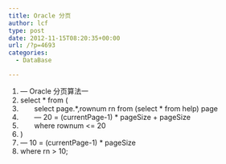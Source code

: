 ```yaml
---
title: Oracle 分页
author: lcf
type: post
date: 2012-11-15T08:20:35+00:00
url: /?p=4693
categories:
  - DataBase

---
```

  1. &#8212; Oracle 分页算法一
  2. select * from (
  3.        select page.\*,rownum rn from (select \* from help) page
  4.        &#8212; 20 = (currentPage-1) * pageSize + pageSize
  5.        where rownum <= 20
  6. )
  7. &#8212; 10 = (currentPage-1) * pageSize
  8. where rn > 10;